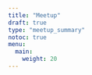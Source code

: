 ```yaml
---
title: "Meetup"
draft: true
type: "meetup_summary"
notoc: true
menu:
  main:
    weight: 20
---
```


